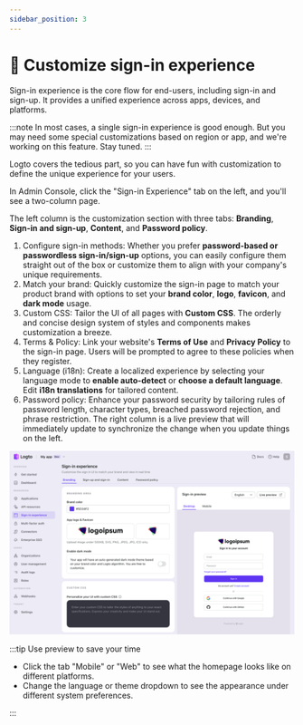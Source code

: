 ```yaml
---
sidebar_position: 3
---
```


# 🎨 Customize sign-in experience

Sign-in experience is the core flow for end-users, including sign-in and sign-up. It provides a unified experience across apps, devices, and platforms.

:::note
In most cases, a single sign-in experience is good enough. But you may need some special customizations based on region or app, and we're working on this feature. Stay tuned.
:::

Logto covers the tedious part, so you can have fun with customization to define the unique experience for your users.

In Admin Console, click the "Sign-in Experience" tab on the left, and you'll see a two-column page.

The left column is the customization section with three tabs: **Branding**, **Sign-in and sign-up**, **Content**, and **Password policy**.

1. Configure sign-in methods: Whether you prefer **password-based or passwordless sign-in/sign-up** options, you can easily configure them straight out of the box or customize them to align with your company's unique requirements.
2. Match your brand: Quickly customize the sign-in page to match your product brand with options to set your **brand color**, **logo**, **favicon**, and **dark mode** usage.
3. Custom CSS: Tailor the UI of all pages with **Custom CSS**. The orderly and concise design system of styles and components makes customization a breeze.
4. Terms & Policy: Link your website's **Terms of Use** and **Privacy Policy** to the sign-in page. Users will be prompted to agree to these policies when they register.
5. Language (i18n): Create a localized experience by selecting your language mode to **enable auto-detect** or **choose a default language**. Edit **i18n translations** for tailored content.
6. Password policy: Enhance your password security by tailoring rules of password length, character types, breached password rejection, and phrase restriction.
The right column is a live preview that will immediately update to synchronize the change when you update things on the left.

![Sign-in Experience homepage](./assets/sie-set-homepage.png)

:::tip Use preview to save your time

- Click the tab "Mobile" or "Web" to see what the homepage looks like on different platforms.
- Change the language or theme dropdown to see the appearance under different system preferences.

:::
